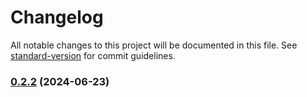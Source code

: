 # Changelog

All notable changes to this project will be documented in this file. See [standard-version](https://github.com/conventional-changelog/standard-version) for commit guidelines.

### [0.2.2](https://github.com/yousefturin/react-native-svg-rendo/compare/v0.2.1...v0.2.2) (2024-06-23)

